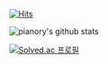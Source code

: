 [![Hits](https://hits.seeyoufarm.com/api/count/incr/badge.svg?url=https%3A%2F%2Fgithub.com%2Fpianory&count_bg=%2379C83D&title_bg=%23555555&icon=&icon_color=%23E7E7E7&title=hits&edge_flat=false)](https://hits.seeyoufarm.com)

![pianory's github stats](https://github-readme-stats.vercel.app/api?username=pianory&show_icons=true)

[![Solved.ac
프로필](http://mazassumnida.wtf/api/v2/generate_badge?boj=pianory123)](https://solved.ac/pianory123)
